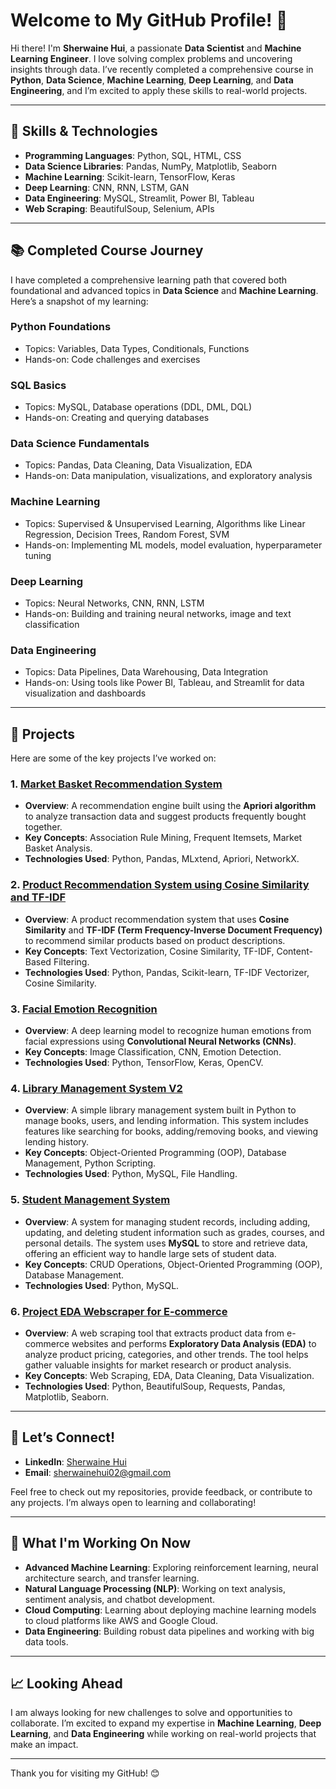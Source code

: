 # Welcome to My GitHub Profile! 👋

Hi there! I'm **Sherwaine Hui**, a passionate **Data Scientist** and **Machine Learning Engineer**. I love solving complex problems and uncovering insights through data. I’ve recently completed a comprehensive course in **Python**, **Data Science**, **Machine Learning**, **Deep Learning**, and **Data Engineering**, and I’m excited to apply these skills to real-world projects.

---

## 🚀 Skills & Technologies

- **Programming Languages**: Python, SQL, HTML, CSS
- **Data Science Libraries**: Pandas, NumPy, Matplotlib, Seaborn
- **Machine Learning**: Scikit-learn, TensorFlow, Keras
- **Deep Learning**: CNN, RNN, LSTM, GAN
- **Data Engineering**: MySQL, Streamlit, Power BI, Tableau
- **Web Scraping**: BeautifulSoup, Selenium, APIs

---

## 📚 Completed Course Journey

I have completed a comprehensive learning path that covered both foundational and advanced topics in **Data Science** and **Machine Learning**. Here’s a snapshot of my learning:

### **Python Foundations**
- Topics: Variables, Data Types, Conditionals, Functions
- Hands-on: Code challenges and exercises

### **SQL Basics**
- Topics: MySQL, Database operations (DDL, DML, DQL)
- Hands-on: Creating and querying databases

### **Data Science Fundamentals**
- Topics: Pandas, Data Cleaning, Data Visualization, EDA
- Hands-on: Data manipulation, visualizations, and exploratory analysis

### **Machine Learning**
- Topics: Supervised & Unsupervised Learning, Algorithms like Linear Regression, Decision Trees, Random Forest, SVM
- Hands-on: Implementing ML models, model evaluation, hyperparameter tuning

### **Deep Learning**
- Topics: Neural Networks, CNN, RNN, LSTM
- Hands-on: Building and training neural networks, image and text classification

### **Data Engineering**
- Topics: Data Pipelines, Data Warehousing, Data Integration
- Hands-on: Using tools like Power BI, Tableau, and Streamlit for data visualization and dashboards

---

## 🚀 Projects

Here are some of the key projects I’ve worked on:

### 1. **[Market Basket Recommendation System](https://github.com/Sherwaine/Market-Basket-Recommendation-System)**
   - **Overview**: A recommendation engine built using the **Apriori algorithm** to analyze transaction data and suggest products frequently bought together.
   - **Key Concepts**: Association Rule Mining, Frequent Itemsets, Market Basket Analysis.
   - **Technologies Used**: Python, Pandas, MLxtend, Apriori, NetworkX.

### 2. **[Product Recommendation System using Cosine Similarity and TF-IDF](https://github.com/Sherwaine/Product-Recommendation-System-using-Cosine-Similarity-and-TF-IDF)**
   - **Overview**: A product recommendation system that uses **Cosine Similarity** and **TF-IDF (Term Frequency-Inverse Document Frequency)** to recommend similar products based on product descriptions.
   - **Key Concepts**: Text Vectorization, Cosine Similarity, TF-IDF, Content-Based Filtering.
   - **Technologies Used**: Python, Pandas, Scikit-learn, TF-IDF Vectorizer, Cosine Similarity.

### 3. **[Facial Emotion Recognition](https://github.com/Sherwaine/Facial-Emotion-Recognition-1)**
   - **Overview**: A deep learning model to recognize human emotions from facial expressions using **Convolutional Neural Networks (CNNs)**.
   - **Key Concepts**: Image Classification, CNN, Emotion Detection.
   - **Technologies Used**: Python, TensorFlow, Keras, OpenCV.

### 4. **[Library Management System V2](https://github.com/Sherwaine/Library-Management-System-V2)**
   - **Overview**: A simple library management system built in Python to manage books, users, and lending information. This system includes features like searching for books, adding/removing books, and viewing lending history.
   - **Key Concepts**: Object-Oriented Programming (OOP), Database Management, Python Scripting.
   - **Technologies Used**: Python, MySQL, File Handling.

### 5. **[Student Management System](https://github.com/Sherwaine/Student-Management-System)**
   - **Overview**: A system for managing student records, including adding, updating, and deleting student information such as grades, courses, and personal details. The system uses **MySQL** to store and retrieve data, offering an efficient way to handle large sets of student data.
   - **Key Concepts**: CRUD Operations, Object-Oriented Programming (OOP), Database Management.
   - **Technologies Used**: Python, MySQL.

### 6. **[Project EDA Webscraper for E-commerce](https://github.com/Sherwaine/Project-EDA-Webscraper-for-E-commerce)**
   - **Overview**: A web scraping tool that extracts product data from e-commerce websites and performs **Exploratory Data Analysis (EDA)** to analyze product pricing, categories, and other trends. The tool helps gather valuable insights for market research or product analysis.
   - **Key Concepts**: Web Scraping, EDA, Data Cleaning, Data Visualization.
   - **Technologies Used**: Python, BeautifulSoup, Requests, Pandas, Matplotlib, Seaborn.

---

## 🤝 Let’s Connect!

- **LinkedIn**: [Sherwaine Hui](https://www.linkedin.com/in/sherwaine-hui-985560318/)
- **Email**: [sherwainehui02@gmail.com](mailto:sherwainehui02@gmail.com)

Feel free to check out my repositories, provide feedback, or contribute to any projects. I’m always open to learning and collaborating!

---

## 🚀 What I'm Working On Now

- **Advanced Machine Learning**: Exploring reinforcement learning, neural architecture search, and transfer learning.
- **Natural Language Processing (NLP)**: Working on text analysis, sentiment analysis, and chatbot development.
- **Cloud Computing**: Learning about deploying machine learning models to cloud platforms like AWS and Google Cloud.
- **Data Engineering**: Building robust data pipelines and working with big data tools.

---

## 📈 Looking Ahead

I am always looking for new challenges to solve and opportunities to collaborate. I’m excited to expand my expertise in **Machine Learning**, **Deep Learning**, and **Data Engineering** while working on real-world projects that make an impact.

---

Thank you for visiting my GitHub! 😊
